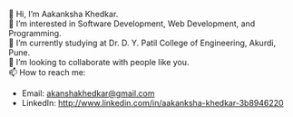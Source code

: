 
<!--
**aakanksha7719/aakanksha7719** is a ✨ _special_ ✨ repository because its `README.md` (this file) appears on your GitHub profile.

Here are some ideas to get you started:

- 🔭 I’m currently working on ...
- 🌱 I’m currently learning ...
- 👯 I’m looking to collaborate on ...
- 🤔 I’m looking for help with ...
- 💬 Ask me about ...
- 📫 How to reach me: ...
- 😄 Pronouns: ...
- ⚡ Fun fact: ...
-->


👋 Hi, I’m Aakanksha Khedkar.  
👀 I’m interested in Software Development, Web Development, and Programming.  
🌱 I’m currently studying at Dr. D. Y. Patil College of Engineering, Akurdi, Pune.  
💞️ I’m looking to collaborate with people like you.  
📫 How to reach me:    
  - Email: akanshakhedkar@gmail.com  
  - LinkedIn:   http://www.linkedin.com/in/aakanksha-khedkar-3b8946220  

